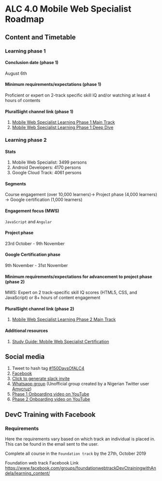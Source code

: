 # ALC 4.0 Mobile Web Specialist Roadmap

## Content and Timetable

### Learning phase 1

#### Conclusion date (phase 1)

August 6th

#### Minimum requirements/expectations (phase 1)

Proficient or expert on 2-track specific skill IQ and/or watching at least 4 hours of contents

#### PluralSight channel link (phase 1)

1. [Mobile Web Specialist Learning Phase 1 Main Track](https://app.pluralsight.com/channels/details/880cbb9d-0916-41de-ac90-36ead60e2697)
1. [Mobile Web Specialist Learning Phase 1 Deep Dive](https://app.pluralsight.com/channels/details/c2a7473c-418d-4f6d-adf6-f531ebee91cf)

### Learning phase 2

#### Stats

1. Mobile Web Specialist: 3499 persons
1. Android Developers: 4170 persons
1. Google Cloud Track: 4061 persons

#### Segments

Course engagement (over 10,000 learners)-> Project phase (4,000 learners) -> Google certification (1,000 learners)

#### Engagement focus (MWS)

`JavaScript` and `Angular`

#### Project phase

23rd October - 9th November

#### Google Certification phase

9th November - 31st November

#### Minimum requirements/expectations for advancement to project phase (phase 2)

MWS: Expert on 2 track-specific skill IQ scores (HTML5, CSS, and JavaScript) or 8+ hours of content engagement

#### PluralSight channel link (phase 2)

1. [Mobile Web Specialist Learning Phase 2 Main Track](https://app.pluralsight.com/channels/details/d1341a43-3766-475d-bea9-f7b45222fd65)

#### Additional resources

1. [Study Guide: Mobile Web Specialist Certification](https://developers.google.com/training/certification/mobile-web-specialist/study-guide/)

## Social media

1. Tweet to hash tag [#150DaysOfALC4](https://twitter.com/search?q=%23150DaysOfALC4)
1. [Facebook](https://web.facebook.com/groups/362243964404032/)
1. [Click to generate slack invite](https://alc4slack-invite.firebaseapp.com/)
1. [Whatsapp group](https://chat.whatsapp.com/Dex2Wl1pl1K8RvS3VAhw3G) (Unofficial group created by a Nigerian Twitter user [Amycruz](https://twitter.com/AmarachiAmaechi))
1. [Phase 1 Onboarding video on YouTube](https://www.youtube.com/watch?v=Wm9NXmuXM-8&feature=youtu.be)
1. [Phase 2 Onboarding video on YouTube](https://www.youtube.com/watch?v=VKVx9xFnj_U)

## DevC Training with Facebook

### Requirements

Here the requirements vary based on which track an individual is placed in. This can be found in the email sent to the user.

Complete all course in the `Foundation track` by the 27th, October 2019

Foundation web track Facebook Link <https://www.facebook.com/groups/foundationwebtrackDevCtrainingwithAndela/learning_content/>
